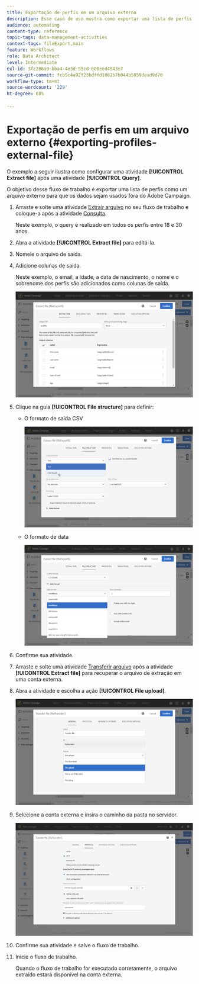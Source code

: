 ```yaml
---
title: Exportação de perfis em um arquivo externo
description: Esse caso de uso mostra como exportar uma lista de perfis como um arquivo externo para que os dados possam ser usados fora do Adobe Campaign.
audience: automating
content-type: reference
topic-tags: data-management-activities
context-tags: fileExport,main
feature: Workflows
role: Data Architect
level: Intermediate
exl-id: 3fc286a9-bba4-4e3d-95cd-600eed4943e7
source-git-commit: fcb5c4a92f23bdffd1082b7b044b5859dead9d70
workflow-type: tm+mt
source-wordcount: '229'
ht-degree: 68%

---
```


# Exportação de perfis em um arquivo externo {#exporting-profiles-external-file}

O exemplo a seguir ilustra como configurar uma atividade **[!UICONTROL Extract file]** após uma atividade **[!UICONTROL Query]**.

O objetivo desse fluxo de trabalho é exportar uma lista de perfis como um arquivo externo para que os dados sejam usados fora do Adobe Campaign.

1. Arraste e solte uma atividade [Extrair arquivo](../../automating/using/extract-file.md) no seu fluxo de trabalho e coloque-a após a atividade [Consulta](../../automating/using/query.md).

   Neste exemplo, o query é realizado em todos os perfis entre 18 e 30 anos.

1. Abra a atividade **[!UICONTROL Extract file]** para editá-la.
1. Nomeie o arquivo de saída.
1. Adicione colunas de saída.

   Neste exemplo, o email, a idade, a data de nascimento, o nome e o sobrenome dos perfis são adicionados como colunas de saída.

   ![](assets/wkf_data_export6.png)

1. Clique na guia **[!UICONTROL File structure]** para definir:

   * O formato de saída CSV

     ![](assets/wkf_data_export7.png)

   * O formato de data

     ![](assets/wkf_data_export9.png)

1. Confirme sua atividade.
1. Arraste e solte uma atividade [Transferir arquivo](../../automating/using/transfer-file.md) após a atividade **[!UICONTROL Extract file]** para recuperar o arquivo de extração em uma conta externa.
1. Abra a atividade e escolha a ação **[!UICONTROL File upload]**.

   ![](assets/wkf_data_export11.png)

1. Selecione a conta externa e insira o caminho da pasta no servidor.

   ![](assets/wkf_data_export12.png)

1. Confirme sua atividade e salve o fluxo de trabalho.
1. Inicie o fluxo de trabalho.

   Quando o fluxo de trabalho for executado corretamente, o arquivo extraído estará disponível na conta externa.
